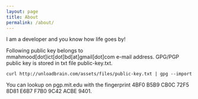 ```yaml
---
layout: page
title: About
permalink: /about/
---
```


I am a developer and you know how life goes by!


Following public key belongs to mmahmood[dot]ict[dot]bd[at]gmail[dot]com e-mail address. 
GPG/PGP public key is stored in txt file public-key.txt.

```text
curl http://unloadbrain.com/assets/files/public-key.txt | gpg --import
```


You can lookup on pgp.mit.edu with the fingerprint 4BF0 B5B9 CB0C 72F5 8D81 E6B7 F7B0 9C42 ACBE 9401.
